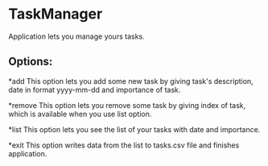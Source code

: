 # TaskManager
Application lets you manage yours tasks.

## Options:

*add
This option lets you add some new task by giving task's description, date in format yyyy-mm-dd
and importance of task.

*remove
This option lets you remove some task by giving index of task, which is available when you use 
list option.

*list
This option lets you see the list of your tasks with date and importance.

*exit
This option writes data from the list to tasks.csv file and finishes application.


